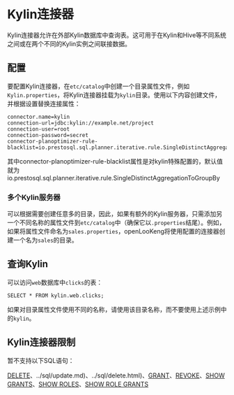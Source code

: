 
# Kylin连接器

Kylin连接器允许在外部Kylin数据库中查询表。这可用于在Kylin和Hive等不同系统之间或在两个不同的Kylin实例之间联接数据。

## 配置

要配置Kylin连接器，在`etc/catalog`中创建一个目录属性文件，例如`Kylin.properties`，将Kylin连接器挂载为`kylin`目录。使用以下内容创建文件，并根据设置替换连接属性：

``` properties
connector.name=kylin
connection-url=jdbc:kylin://example.net/project
connection-user=root
connection-password=secret
connector-planoptimizer-rule-blacklist=io.prestosql.sql.planner.iterative.rule.SingleDistinctAggregationToGroupBy
```

其中connector-planoptimizer-rule-blacklist属性是对kylin特殊配置的，默认值就为io.prestosql.sql.planner.iterative.rule.SingleDistinctAggregationToGroupBy

### 多个Kylin服务器

可以根据需要创建任意多的目录，因此，如果有额外的Kylin服务器，只需添加另一个不同名称的属性文件到`etc/catalog`中（确保它以`.properties`结尾）。例如，如果将属性文件命名为`sales.properties`，openLooKeng将使用配置的连接器创建一个名为`sales`的目录。

## 查询Kylin

可以访问`web`数据库中`clicks`的表：

    SELECT * FROM kylin.web.clicks;

如果对目录属性文件使用不同的名称，请使用该目录名称，而不要使用上述示例中的`kylin`。

## Kylin连接器限制

暂不支持以下SQL语句：

[DELETE](../sql/insert.md)、../sql/update.md)、../sql/delete.html)、[GRANT](../sql/grant.html)、[REVOKE](../sql/revoke.html)、[SHOW GRANTS](../sql/show-grants.html)、[SHOW ROLES](../sql/show-roles.html)、[SHOW ROLE GRANTS](../sql/show-role-grants.html)